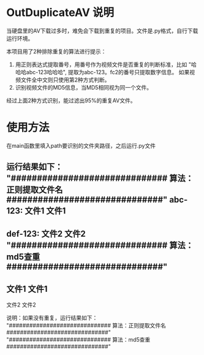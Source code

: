 # OutDuplicateAV 说明

当硬盘里的AV下载过多时，难免会下载到重复的项目。文件是.py格式，自行下载运行环境。


本项目用了2种排除重复的算法进行提示：
1. 用正则表达式提取番号，用番号作为视频文件是否重复的判断标准，比如 "哈哈哈abc-123哈哈哈", 提取为abc-123。fc2的番号只提取数字信息。
如果视频文件全中文则只使用第2种方式判断。
2. 识别视频文件的MD5信息，当MD5相同视为同一个文件。

经过上面2种方式识别，能过滤出95%的重复AV文件。

# 使用方法
在main函数里填入path要识别的文件夹路径，之后运行.py文件

运行结果如下：
"############################## 算法：正则提取文件名 ##############################"
abc-123:
文件1
文件1
--------------------
def-123:
文件2
文件2
"############################## 算法：md5查重 ##############################"
--------------------
文件1
文件1 
-------------------
文件2
文件2


说明：如果没有重复，运行结果如下：
"############################## 算法：正则提取文件名 ##############################"
"############################## 算法：md5查重 ##############################"
